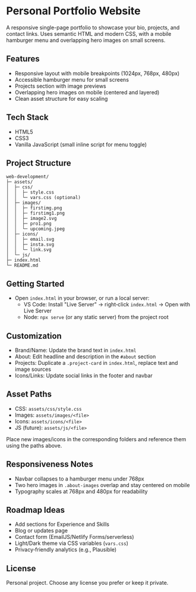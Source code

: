 # Personal Portfolio Website

A responsive single-page portfolio to showcase your bio, projects, and contact links. Uses semantic HTML and modern CSS, with a mobile hamburger menu and overlapping hero images on small screens.

## Features

- Responsive layout with mobile breakpoints (1024px, 768px, 480px)
- Accessible hamburger menu for small screens
- Projects section with image previews
- Overlapping hero images on mobile (centered and layered)
- Clean asset structure for easy scaling

## Tech Stack

- HTML5
- CSS3
- Vanilla JavaScript (small inline script for menu toggle)

## Project Structure

```
web-development/
├─ assets/
│  ├─ css/
│  │  ├─ style.css
│  │  └─ vars.css (optional)
│  ├─ images/
│  │  ├─ firstimg.png
│  │  ├─ firstimg1.png
│  │  ├─ image2.svg
│  │  ├─ pro1.png
│  │  └─ upcoming.jpeg
│  ├─ icons/
│  │  ├─ email.svg
│  │  ├─ insta.svg
│  │  └─ link.svg
│  └─ js/
├─ index.html
└─ README.md
```

## Getting Started

- Open `index.html` in your browser, or run a local server:
  - VS Code: Install "Live Server" → right‑click `index.html` → Open with Live Server
  - Node: `npx serve` (or any static server) from the project root

## Customization

- Brand/Name: Update the brand text in `index.html`
- About: Edit headline and description in the `#about` section
- Projects: Duplicate a `.project-card` in `index.html`, replace text and image sources
- Icons/Links: Update social links in the footer and navbar

## Asset Paths

- CSS: `assets/css/style.css`
- Images: `assets/images/<file>`
- Icons: `assets/icons/<file>`
- JS (future): `assets/js/<file>`

Place new images/icons in the corresponding folders and reference them using the paths above.

## Responsiveness Notes

- Navbar collapses to a hamburger menu under 768px
- Two hero images in `.about-images` overlap and stay centered on mobile
- Typography scales at 768px and 480px for readability

## Roadmap Ideas

- Add sections for Experience and Skills
- Blog or updates page
- Contact form (EmailJS/Netlify Forms/serverless)
- Light/Dark theme via CSS variables (`vars.css`)
- Privacy‑friendly analytics (e.g., Plausible)

## License

Personal project. Choose any license you prefer or keep it private.


